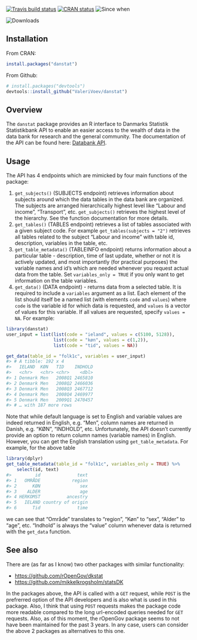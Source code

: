 
<!-- badges: start -->

[![Travis build
status](https://travis-ci.org/ValeriVoev/danstat.svg?branch=master)](https://travis-ci.org/ValeriVoev/danstat)
[![CRAN
status](https://www.r-pkg.org/badges/version/danstat)](https://CRAN.R-project.org/package=danstat)
![Since when](https://www.r-pkg.org/badges/ago/danstat)
<!-- ![Downloads](https://cranlogs.r-pkg.org/badges/danstat) -->
![Downloads](https://cranlogs.r-pkg.org/badges/grand-total/danstat)
<!-- badges: end -->

## Installation

From CRAN:

``` r
install.packages("danstat")
```

From Github:

``` r
# install.packages("devtools")
devtools::install_github("ValeriVoev/danstat")
```

## Overview

The `danstat` package provides an R interface to Danmarks Statistik
Statistikbank API to enable an easier access to the wealth of data in
the data bank for research and the general community. The documentation
of the API can be found here: [Databank
API](https://www.dst.dk/en/Statistik/brug-statistikken/muligheder-i-statistikbanken/api).

## Usage

The API has 4 endpoints which are mimicked by four main functions of the
package:

1.  `get_subjects()` (SUBJECTS endpoint) retrieves information about
    subjects around which the data tables in the data bank are
    organized. The subjects are arranged hierarchically highest level
    like “Labour and income”, “Transport”, etc.
    `get_subjects()` retrieves the highest level of the hierarchy. See
    the function documentation for more details.
2.  `get_tables()` (TABLES endpoint) retrieves a list of tables
    associated with a given subject code. For example
    `get_tables(subjects = "2")` retrieves all tables related to the
    subject “Labour and income” with table id, description,
    variables in the table, etc.
3.  `get_table_metadata()` (TABLEINFO endpoint) returns information
    about a particular table - description, time of last update, whether
    or not it is actively updated, and most importantly (for practical
    purposes) the variable names and id’s which are needed whenever you
    request actual data from the table. Set `variables_only = TRUE` if
    you only want to get information on the table variables.
4.  `get_data()` (DATA endpoint) - returns data from a selected table.
    It is required to include a `variables` argument as a list. Each
    element of the list should itself be a named list (with elements
    `code` and `values`) where `code` is the variable id for which data
    is requested, and `values` is a vector of values for this variable.
    If all values are requested, specify `values = NA`. For example:

<!-- end list -->

``` r
library(danstat)
user_input = list(list(code = "ieland", values = c(5100, 5128)),
                  list(code = "køn", values = c(1,2)),
                  list(code = "tid", values = NA))

get_data(table_id = "folk1c", variables = user_input)
#> # A tibble: 192 x 4
#>   IELAND  KØN   TID    INDHOLD
#>   <chr>   <chr> <chr>    <dbl>
#> 1 Denmark Men   2008Q1 2465810
#> 2 Denmark Men   2008Q2 2466036
#> 3 Denmark Men   2008Q3 2467712
#> 4 Denmark Men   2008Q4 2469977
#> 5 Denmark Men   2009Q1 2470457
#> # … with 187 more rows
```

Note that while default language is set to English and variable values
are indeed returned in English, e.g. “Men”, column names are returned in
Danish, e.g. “KØN”, “INDHOLD”, etc. Unfortunately, the API doesn’t
currently provide an option to return column names (variable names) in
English. However, you can get the English translation using
`get_table_metadata`. For example, for the above table

``` r
library(dplyr)
get_table_metadata(table_id = "folk1c", variables_only = TRUE) %>% 
    select(id, text)
#>         id              text
#> 1   OMRÅDE            region
#> 2      KØN               sex
#> 3    ALDER               age
#> 4 HERKOMST          ancestry
#> 5   IELAND country of origin
#> 6      Tid              time
```

we can see that “Område” translates to “region”, “Køn” to “sex”, “Alder”
to “age”, etc. “Indhold” is always the “value” column whenever data is
returned with the `get_data` function.

## See also

There are (as far as I know) two other packages with similar
functionality:

  - <https://github.com/rOpenGov/dkstat>
  - <https://github.com/mikkelkrogsholm/statsDK>

In the packages above, the API is called with a `GET` request, while
`POST` is the prefrerred option of the API developers and is also what
is used in this package. Also, I think that using `POST` requests makes
the package code more readable compared to the long url-encoded queries
needed for `GET` requests. Also, as of this moment, the rOpenGov package
seems to not have been maintained for the past 3 years. In any case,
users can consider the above 2 packages as alternatives to this one.
